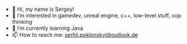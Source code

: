 - 👋 Hi, my name is Sergey!
- 👀 I’m interested in gamedev, unreal engine, c++, low-level stuff, oop thinking 
- 🌱 I’m currently learning Java
- 📫 How to reach me: serhii.poklonskyi@outlook.de

<!---
SerhiiPok/SerhiiPok is a ✨ special ✨ repository because its `README.md` (this file) appears on your GitHub profile.
You can click the Preview link to take a look at your changes.
--->
